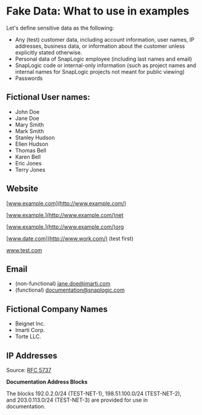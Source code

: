 # Fake Data: What to use in examples

Let's define sensitive data as the following:

* Any \(test\) customer data, including account information, user names, IP addresses, business data, or information about the customer unless explicitly stated otherwise.
* Personal data of SnapLogic employee \(including last names and email\)
* SnapLogic code or internal-only information \(such as project names and internal names for SnapLogic projects not meant for public viewing\)
* Passwords

## Fictional User names:

* John Doe
* Jane Doe
* Mary Smith
* Mark Smith
* Stanley Hudson
* Ellen Hudson
* Thomas Bell
* Karen Bell
* Eric Jones
* Terry Jones

## Website

[www.example.com](http://www.example.com/)

[www.example.](http://www.example.com/)net

[www.example.](http://www.example.com/)org

[www.date.com](http://www.work.com/) \(test first\)

www.test.com

## Email

* \(non-functional\) jane.doe@imarti.com
* \(functional\) [documentation@snaplogic.com](mailto:documentation@snaplogic.com)

## Fictional Company Names

* Beignet Inc.
* Imarti Corp.
* Torte LLC.

## IP Addresses

Source: [RFC 5737](https://tools.ietf.org/html/rfc5737)

**Documentation Address Blocks**

The blocks 192.0.2.0/24 \(TEST-NET-1\), 198.51.100.0/24 \(TEST-NET-2\),  
and 203.0.113.0/24 \(TEST-NET-3\) are provided for use in  
documentation.

